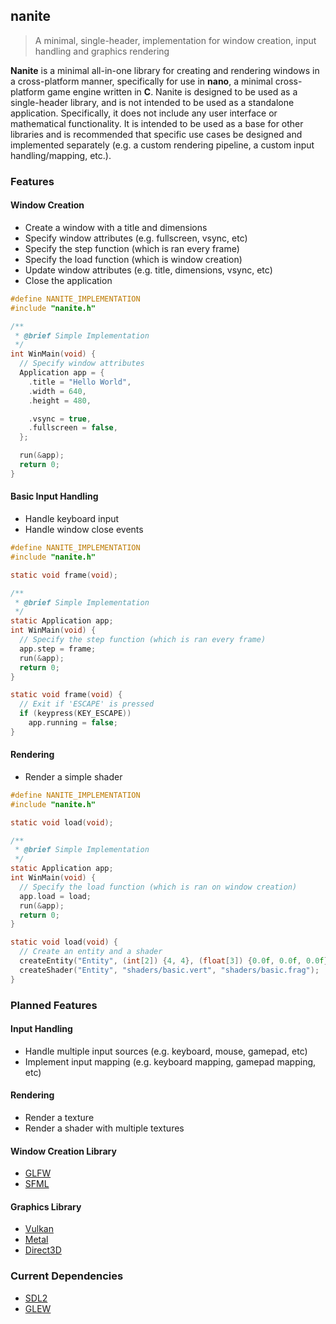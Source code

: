 ## nanite
> A minimal, single-header, implementation for window creation, input handling and graphics rendering

**Nanite** is a minimal all-in-one library for creating and rendering windows in a cross-platform manner, specifically for use in **nano**, a minimal cross-platform game engine written in **C**. Nanite is designed to be used as a single-header library, and is not intended to be used as a standalone application. Specifically, it does not include any user interface or mathematical functionality. It is intended to be used as a base for other libraries and is recommended that specific use cases be designed and implemented separately (e.g. a custom rendering pipeline, a custom input handling/mapping, etc.).

### Features
#### Window Creation
* Create a window with a title and dimensions
* Specify window attributes (e.g. fullscreen, vsync, etc)
* Specify the step function (which is ran every frame)
* Specify the load function (which is window creation)
* Update window attributes (e.g. title, dimensions, vsync, etc)
* Close the application

```c
#define NANITE_IMPLEMENTATION
#include "nanite.h"

/**
 * @brief Simple Implementation
 */
int WinMain(void) {
  // Specify window attributes
  Application app = {
    .title = "Hello World",
    .width = 640,
    .height = 480,

    .vsync = true,
    .fullscreen = false,
  };

  run(&app);
  return 0;
}
```

#### Basic Input Handling
* Handle keyboard input
* Handle window close events

```c
#define NANITE_IMPLEMENTATION
#include "nanite.h"

static void frame(void);

/**
 * @brief Simple Implementation
 */
static Application app;
int WinMain(void) {
  // Specify the step function (which is ran every frame)
  app.step = frame;
  run(&app);
  return 0;
}

static void frame(void) {
  // Exit if 'ESCAPE' is pressed
  if (keypress(KEY_ESCAPE))
    app.running = false;
}
```

#### Rendering
* Render a simple shader

```c
#define NANITE_IMPLEMENTATION
#include "nanite.h"

static void load(void);

/**
 * @brief Simple Implementation
 */
static Application app;
int WinMain(void) {
  // Specify the load function (which is ran on window creation)
  app.load = load;
  run(&app);
  return 0;
}

static void load(void) {
  // Create an entity and a shader
  createEntity("Entity", (int[2]) {4, 4}, (float[3]) {0.0f, 0.0f, 0.0f});
  createShader("Entity", "shaders/basic.vert", "shaders/basic.frag");
}
```

### Planned Features
#### Input Handling
* Handle multiple input sources (e.g. keyboard, mouse, gamepad, etc)
* Implement input mapping (e.g. keyboard mapping, gamepad mapping, etc)

#### Rendering
* Render a texture
* Render a shader with multiple textures

#### Window Creation Library
* [GLFW](https://www.glfw.org/)
* [SFML](http://www.sfml-dev.org/)

#### Graphics Library
* [Vulkan](https://www.khronos.org/vulkan/index.html)
* [Metal](https://developer.apple.com/metal/Metal.html)
* [Direct3D](https://www.microsoft.com/en-us/download/details.aspx?id=55653)

### Current Dependencies
* [SDL2](https://www.libsdl.org/release/)
* [GLEW](https://glew.sourceforge.net/basic.html)